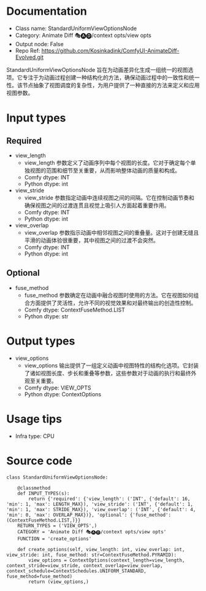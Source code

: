 # Documentation
- Class name: StandardUniformViewOptionsNode
- Category: Animate Diff 🎭🅐🅓/context opts/view opts
- Output node: False
- Repo Ref: https://github.com/Kosinkadink/ComfyUI-AnimateDiff-Evolved.git

StandardUniformViewOptionsNode 旨在为动画差异化生成一组统一的视图选项。它专注于为动画过程创建一种结构化的方法，确保动画过程中的一致性和统一性。该节点抽象了视图调度的复杂性，为用户提供了一种直接的方法来定义和应用视图参数。

# Input types
## Required
- view_length
    - view_length 参数定义了动画序列中每个视图的长度。它对于确定每个单独视图的范围和细节至关重要，从而影响整体动画的质量和构成。
    - Comfy dtype: INT
    - Python dtype: int
- view_stride
    - view_stride 参数指定动画中连续视图之间的间隔。它在控制动画节奏和确保视图之间的过渡连贯且视觉上吸引人方面起着重要作用。
    - Comfy dtype: INT
    - Python dtype: int
- view_overlap
    - view_overlap 参数指示动画中相邻视图之间的重叠量。这对于创建无缝且平滑的动画体验很重要，其中视图之间的过渡不会突然。
    - Comfy dtype: INT
    - Python dtype: int
## Optional
- fuse_method
    - fuse_method 参数确定在动画中融合视图时使用的方法。它在视图如何组合方面提供了灵活性，允许不同的视觉效果和对最终输出的创造性控制。
    - Comfy dtype: ContextFuseMethod.LIST
    - Python dtype: str

# Output types
- view_options
    - view_options 输出提供了一组定义动画中视图特性的结构化选项。它封装了诸如视图长度、步长和重叠等参数，这些参数对于动画的执行和最终外观至关重要。
    - Comfy dtype: VIEW_OPTS
    - Python dtype: ContextOptions

# Usage tips
- Infra type: CPU

# Source code
```
class StandardUniformViewOptionsNode:

    @classmethod
    def INPUT_TYPES(s):
        return {'required': {'view_length': ('INT', {'default': 16, 'min': 1, 'max': LENGTH_MAX}), 'view_stride': ('INT', {'default': 1, 'min': 1, 'max': STRIDE_MAX}), 'view_overlap': ('INT', {'default': 4, 'min': 0, 'max': OVERLAP_MAX})}, 'optional': {'fuse_method': (ContextFuseMethod.LIST,)}}
    RETURN_TYPES = ('VIEW_OPTS',)
    CATEGORY = 'Animate Diff 🎭🅐🅓/context opts/view opts'
    FUNCTION = 'create_options'

    def create_options(self, view_length: int, view_overlap: int, view_stride: int, fuse_method: str=ContextFuseMethod.PYRAMID):
        view_options = ContextOptions(context_length=view_length, context_stride=view_stride, context_overlap=view_overlap, context_schedule=ContextSchedules.UNIFORM_STANDARD, fuse_method=fuse_method)
        return (view_options,)
```